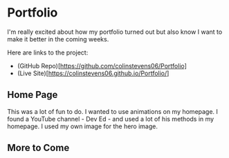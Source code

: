 # Portfolio

I'm really excited about how my portfolio turned out but also know I want to make it better in the coming weeks.

Here are links to the project:

-  (GitHub Repo)[https://github.com/colinstevens06/Portfolio]
-  (Live Site)[https://colinstevens06.github.io/Portfolio/]

## Home Page

This was a lot of fun to do. I wanted to use animations on my homepage. I found a YouTube channel - Dev Ed - and used a lot of his methods in my homepage. I used my own image for the hero image.

## More to Come
